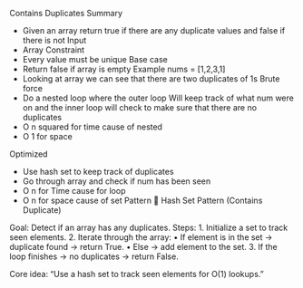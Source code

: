 Contains Duplicates
Summary
- Given an array return true if there are any duplicate values and false if there is not
Input
- Array
Constraint
- Every value must be unique 
Base case 
- Return false if array is empty
Example
nums = [1,2,3,1]
- Looking at array we can see that there are two duplicates of 1s
Brute force 
- Do a nested loop where the outer loop Will keep track of what num were on and the inner loop will check to make sure that there are no duplicates
- O n squared for time cause of nested
- O 1 for space

Optimized
- Use hash set to keep track of duplicates
- Go through array and check if num has been seen
- O n for Time cause for loop
- O n for space cause of set 
Pattern
🔑 Hash Set Pattern (Contains Duplicate)

Goal: Detect if an array has any duplicates.
Steps:
	1.	Initialize a set to track seen elements.
	2.	Iterate through the array:
	•	If element is in the set → duplicate found → return True.
	•	Else → add element to the set.
	3.	If the loop finishes → no duplicates → return False.

Core idea:
“Use a hash set to track seen elements for O(1) lookups.”



